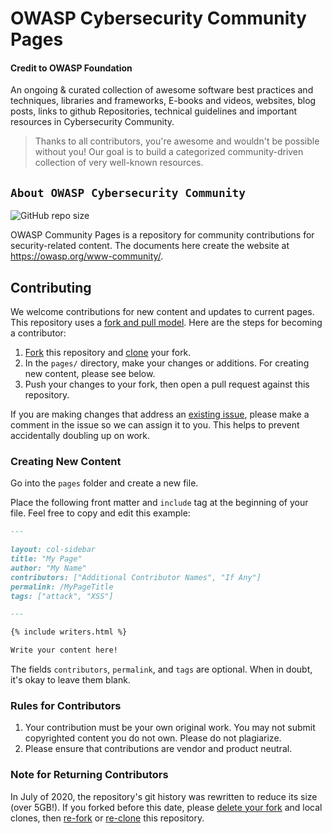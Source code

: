 # OWASP Cybersecurity Community Pages
#### Credit to OWASP Foundation

An ongoing & curated collection of awesome software best practices and techniques, libraries and frameworks, E-books and videos, websites, blog posts, links to github Repositories, technical guidelines and important resources in Cybersecurity Community.
> Thanks to all contributors, you're awesome and wouldn't be possible without you! Our goal is to build a categorized community-driven collection of very well-known resources.

## `About OWASP Cybersecurity Community`

![GitHub repo size](https://img.shields.io/github/repo-size/OWASP/www-community)

OWASP Community Pages is a repository for community contributions for security-related content. The documents here create the website at https://owasp.org/www-community/.

## Contributing

We welcome contributions for new content and updates to current pages. This repository uses a [fork and pull model](https://docs.github.com/en/github/collaborating-with-pull-requests/getting-started/about-collaborative-development-models#fork-and-pull-model). Here are the steps for becoming a contributor:

1. [Fork](https://docs.github.com/en/github/getting-started-with-github/fork-a-repo) this repository and [clone](https://docs.github.com/en/github/creating-cloning-and-archiving-repositories/cloning-a-repository-from-github/cloning-a-repository) your fork.
2. In the `pages/` directory, make your changes or additions. For creating new content, please see below.
3. Push your changes to your fork, then open a pull request against this repository.

If you are making changes that address an [existing issue](https://github.com/OWASP/www-community/issues), please make a comment in the issue so we can assign it to you. This helps to prevent accidentally doubling up on work.

### Creating New Content

Go into the `pages` folder and create a new file.

Place the following front matter and `include` tag at the beginning of your file. Feel free to copy and edit this example:

```md
---

layout: col-sidebar
title: "My Page"
author: "My Name"
contributors: ["Additional Contributor Names", "If Any"]
permalink: /MyPageTitle
tags: ["attack", "XSS"]

---

{% include writers.html %}

Write your content here!

```

The fields `contributors`, `permalink`, and `tags` are optional. When in doubt, it's okay to leave them blank.

### Rules for Contributors

1. Your contribution must be your own original work. You may not submit copyrighted content you do not own. Please do not plagiarize.
2. Please ensure that contributions are vendor and product neutral.

### Note for Returning Contributors

In July of 2020, the repository's git history was rewritten to reduce its size (over 5GB!). If you forked before this date, please [delete your fork](https://docs.github.com/en/github/administering-a-repository/deleting-a-repository) and local clones, then [re-fork](https://docs.github.com/en/github/getting-started-with-github/fork-a-repo) or [re-clone](https://docs.github.com/en/github/creating-cloning-and-archiving-repositories/cloning-a-repository) this repository.
